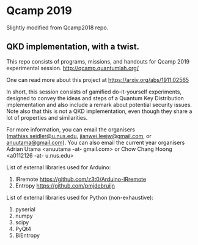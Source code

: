 # Qcamp 2019
Slightly modified from Qcamp2018 repo.

## QKD implementation, with a twist.

This repo consists of programs, missions, and handouts for Qcamp 2019 experimental session.
http://qcamp.quantumlah.org/

One can read more about this project at https://arxiv.org/abs/1911.02565

In short, this session consists of gamified do-it-yourself experiments, designed to convey the ideas and steps of a Quantum Key Distribution implementation and also include a remark about potential security issues. Note also that this is not a QKD implementation, even though they share a lot of properties and similarities.

For more information, you can email the organisers (mathias.seidler@u.nus.edu, jianwei.leejw@gmail.com, or anuutama@gmail.com). You can also email the current year organisers  Adrian Utama <anuutama -at- gmail.com> or Chow Chang Hoong <a0112126 -at- u.nus.edu>

List of external libraries used for Arduino:
1. IRremote https://github.com/z3t0/Arduino-IRremote
2. Entropy https://github.com/pmjdebruijn

List of external libraries used for Python (non-exhaustive):
1. pyserial
2. numpy
3. scipy
4. PyQt4
5. BiEntropy
